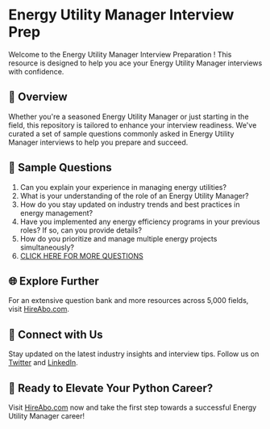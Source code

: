 # Energy Utility Manager Interview Prep

Welcome to the Energy Utility Manager Interview Preparation ! This resource is designed to help you ace your Energy Utility Manager interviews with confidence.

## 🚀 Overview

Whether you're a seasoned Energy Utility Manager or just starting in the field, this repository is tailored to enhance your interview readiness. We've curated a set of sample questions commonly asked in Energy Utility Manager interviews to help you prepare and succeed.

## 📝 Sample Questions

1. Can you explain your experience in managing energy utilities?
2. What is your understanding of the role of an Energy Utility Manager?
3. How do you stay updated on industry trends and best practices in energy management?
4. Have you implemented any energy efficiency programs in your previous roles? If so, can you provide details?
5. How do you prioritize and manage multiple energy projects simultaneously?
6. [CLICK HERE FOR MORE QUESTIONS](https://hireabo.com/job/20_2_5/Energy%20Utility%20Manager)

## 🌐 Explore Further

For an extensive question bank and more resources across 5,000 fields, visit [HireAbo.com](https://www.hireabo.com).

## 📱 Connect with Us

Stay updated on the latest industry insights and interview tips. Follow us on [Twitter](https://twitter.com/hireabo) and [LinkedIn](https://www.linkedin.com/in/hire-abo-3609972a8/).

## 🚀 Ready to Elevate Your Python Career?

Visit [HireAbo.com](https://www.hireabo.com) now and take the first step towards a successful Energy Utility Manager career!